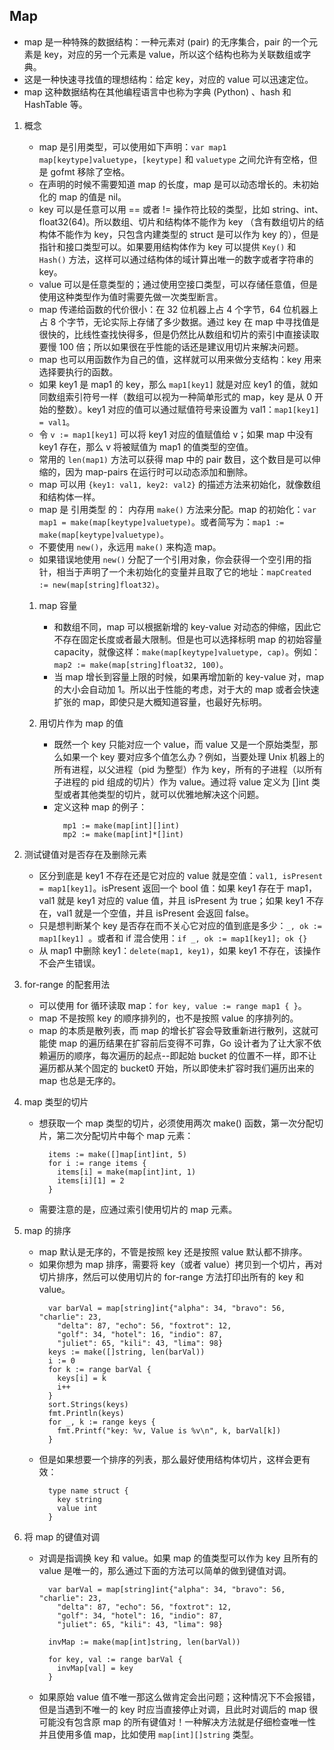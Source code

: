 ## Map

- map 是一种特殊的数据结构：一种元素对 (pair) 的无序集合，pair 的一个元素是 key，对应的另一个元素是 value，所以这个结构也称为关联数组或字典。
- 这是一种快速寻找值的理想结构：给定 key，对应的 value 可以迅速定位。
- map 这种数据结构在其他编程语言中也称为字典 (Python) 、hash 和 HashTable 等。

1. 概念

   - map 是引用类型，可以使用如下声明：`var map1 map[keytype]valuetype`，`[keytype]` 和 `valuetype` 之间允许有空格，但是 gofmt 移除了空格。
   - 在声明的时候不需要知道 map 的长度，map 是可以动态增长的。未初始化的 map 的值是 nil。
   - key 可以是任意可以用 == 或者 != 操作符比较的类型，比如 string、int、float32(64)。所以数组、切片和结构体不能作为 key （含有数组切片的结构体不能作为 key，只包含内建类型的 struct 是可以作为 key 的），但是指针和接口类型可以。如果要用结构体作为 key 可以提供 `Key()` 和 `Hash()` 方法，这样可以通过结构体的域计算出唯一的数字或者字符串的 key。
   - value 可以是任意类型的；通过使用空接口类型，可以存储任意值，但是使用这种类型作为值时需要先做一次类型断言。
   - map 传递给函数的代价很小：在 32 位机器上占 4 个字节，64 位机器上占 8 个字节，无论实际上存储了多少数据。通过 key 在 map 中寻找值是很快的，比线性查找快得多，但是仍然比从数组和切片的索引中直接读取要慢 100 倍；所以如果很在乎性能的话还是建议用切片来解决问题。
   - map 也可以用函数作为自己的值，这样就可以用来做分支结构：key 用来选择要执行的函数。
   - 如果 key1 是 map1 的 key，那么 `map1[key1]` 就是对应 key1 的值，就如同数组索引符号一样（数组可以视为一种简单形式的 map，key 是从 0 开始的整数）。key1 对应的值可以通过赋值符号来设置为 val1：`map1[key1] = val1`。
   - 令 `v := map1[key1]` 可以将 key1 对应的值赋值给 v；如果 map 中没有 key1 存在，那么 v 将被赋值为 map1 的值类型的空值。
   - 常用的 `len(map1)` 方法可以获得 map 中的 pair 数目，这个数目是可以伸缩的，因为 map-pairs 在运行时可以动态添加和删除。
   - map 可以用 `{key1: val1, key2: val2}` 的描述方法来初始化，就像数组和结构体一样。
   - map 是 引用类型 的： 内存用 `make()` 方法来分配。map 的初始化：`var map1 = make(map[keytype]valuetype)`。或者简写为：`map1 := make(map[keytype]valuetype)`。
   - 不要使用 `new()`，永远用 `make()` 来构造 map。
   - 如果错误地使用 `new()` 分配了一个引用对象，你会获得一个空引用的指针，相当于声明了一个未初始化的变量并且取了它的地址：`mapCreated := new(map[string]float32)`。

   1. map 容量

      - 和数组不同，map 可以根据新增的 key-value 对动态的伸缩，因此它不存在固定长度或者最大限制。但是也可以选择标明 map 的初始容量 capacity，就像这样：`make(map[keytype]valuetype, cap)`。例如：`map2 := make(map[string]float32, 100)`。
      - 当 map 增长到容量上限的时候，如果再增加新的 key-value 对，map 的大小会自动加 1。所以出于性能的考虑，对于大的 map 或者会快速扩张的 map，即使只是大概知道容量，也最好先标明。

   2. 用切片作为 map 的值

      - 既然一个 key 只能对应一个 value，而 value 又是一个原始类型，那么如果一个 key 要对应多个值怎么办？例如，当要处理 Unix 机器上的所有进程，以父进程（pid 为整型）作为 key，所有的子进程（以所有子进程的 pid 组成的切片）作为 value。通过将 value 定义为 []int 类型或者其他类型的切片，就可以优雅地解决这个问题。
      - 定义这种 map 的例子：
        ```
          mp1 := make(map[int][]int)
          mp2 := make(map[int]*[]int)
        ```

2. 测试键值对是否存在及删除元素

   - 区分到底是 key1 不存在还是它对应的 value 就是空值：`val1, isPresent = map1[key1]`。isPresent 返回一个 bool 值：如果 key1 存在于 map1，val1 就是 key1 对应的 value 值，并且 isPresent 为 true；如果 key1 不存在，val1 就是一个空值，并且 isPresent 会返回 false。
   - 只是想判断某个 key 是否存在而不关心它对应的值到底是多少：`_, ok := map1[key1] `。或者和 if 混合使用：`if _, ok := map1[key1]; ok {}`
   - 从 map1 中删除 key1：`delete(map1, key1)`，如果 key1 不存在，该操作不会产生错误。

3. for-range 的配套用法

   - 可以使用 for 循环读取 map：`for key, value := range map1 { }`。
   - map 不是按照 key 的顺序排列的，也不是按照 value 的序排列的。
   - map 的本质是散列表，而 map 的增长扩容会导致重新进行散列，这就可能使 map 的遍历结果在扩容前后变得不可靠，Go 设计者为了让大家不依赖遍历的顺序，每次遍历的起点--即起始 bucket 的位置不一样，即不让遍历都从某个固定的 bucket0 开始，所以即使未扩容时我们遍历出来的 map 也总是无序的。

4. map 类型的切片

   - 想获取一个 map 类型的切片，必须使用两次 make() 函数，第一次分配切片，第二次分配切片中每个 map 元素：
     ```
       items := make([]map[int]int, 5)
       for i := range items {
         items[i] = make(map[int]int, 1)
         items[i][1] = 2
       }
     ```
   - 需要注意的是，应通过索引使用切片的 map 元素。

5. map 的排序

   - map 默认是无序的，不管是按照 key 还是按照 value 默认都不排序。
   - 如果你想为 map 排序，需要将 key（或者 value）拷贝到一个切片，再对切片排序，然后可以使用切片的 for-range 方法打印出所有的 key 和 value。
     ```
       var barVal = map[string]int{"alpha": 34, "bravo": 56, "charlie": 23,
         "delta": 87, "echo": 56, "foxtrot": 12,
         "golf": 34, "hotel": 16, "indio": 87,
         "juliet": 65, "kili": 43, "lima": 98}
       keys := make([]string, len(barVal))
       i := 0
       for k := range barVal {
         keys[i] = k
         i++
       }
       sort.Strings(keys)
       fmt.Println(keys)
       for _, k := range keys {
         fmt.Printf("key: %v, Value is %v\n", k, barVal[k])
       }
     ```
   - 但是如果想要一个排序的列表，那么最好使用结构体切片，这样会更有效：
     ```
       type name struct {
         key string
         value int
       }
     ```

6. 将 map 的键值对调

   - 对调是指调换 key 和 value。如果 map 的值类型可以作为 key 且所有的 value 是唯一的，那么通过下面的方法可以简单的做到键值对调。

     ```
       var barVal = map[string]int{"alpha": 34, "bravo": 56, "charlie": 23,
         "delta": 87, "echo": 56, "foxtrot": 12,
         "golf": 34, "hotel": 16, "indio": 87,
         "juliet": 65, "kili": 43, "lima": 98}

       invMap := make(map[int]string, len(barVal))

       for key, val := range barVal {
         invMap[val] = key
       }
     ```

   - 如果原始 value 值不唯一那这么做肯定会出问题；这种情况下不会报错，但是当遇到不唯一的 key 时应当直接停止对调，且此时对调后的 map 很可能没有包含原 map 的所有键值对！一种解决方法就是仔细检查唯一性并且使用多值 map，比如使用 `map[int][]string` 类型。
